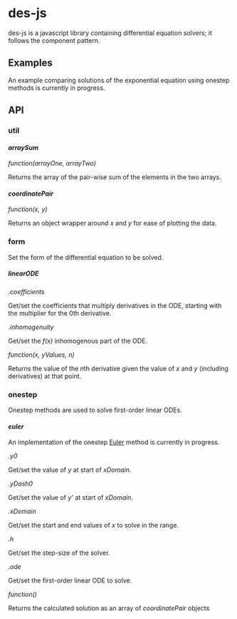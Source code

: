 # des-js

des-js is a javascript library containing differential equation solvers; it follows the component pattern. 

## Examples

An example comparing solutions of the exponential equation using onestep methods is currently in progress.

## API

### util

#### *arraySum*

*function(arrayOne, arrayTwo)*

Returns the array of the pair-wise sum of the elements in the two arrays.

#### *coordinatePair*

*function(x, y)*

Returns an object wrapper around *x* and *y* for ease of plotting the data.

### form

Set the form of the differential equation to be solved.

##### *linearODE*

*.coefficients*

Get/set the coefficients that multiply derivatives in the ODE, starting with the multiplier for the 0th derivative.

*.inhomogenuity*

Get/set the *f(x)* inhomogenous part of the ODE.

*function(x, yValues, n)*

Returns the value of the *n*th derivative given the value of *x* and *y* (including derivatives) at that point.

### onestep

Onestep methods are used to solve first-order linear ODEs.

#### *euler*

An implementation of the onestep [Euler](https://en.wikipedia.org/wiki/Euler_method) method is currently in progress.

*.y0*

Get/set the value of *y* at start of *xDomain*.

*.yDash0*

Get/set the value of *y'* at start of *xDomain*.

*.xDomain*

Get/set the start and end values of *x* to solve in the range.

*.h*

Get/set the step-size of the solver.

*.ode*

Get/set the first-order linear ODE to solve.

*function()*

Returns the calculated solution as an array of *coordinatePair* objects